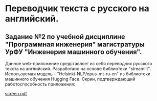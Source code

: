 # Переводчик текста с русского на английский.

## Задание №2 по учебной дисциплине "Программная инженерия" магистратуры УрФУ "Инженерия машинного обучения".

Данное web-приложение представляет из себя переводчик русского текста на английский.
Разработано на основе библиотеки "streamlit". 
Используемая модель - "Helsinki-NLP/opus-mt-ru-en" из библиотеки машинного обучения Hugging Face.
Скрин, подтверждающий работоспособность приложения:

[screen.pdf](https://github.com/maximbabenko/web_translator-homework2_urfu-/files/13848429/screen.pdf)
